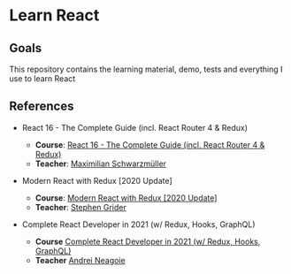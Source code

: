 # Learn React

## Goals

This repository contains the learning material, demo, tests and everything I use to learn React

## References

- React 16 - The Complete Guide (incl. React Router 4 &amp; Redux)
  - **Course**: [React 16 - The Complete Guide (incl. React Router 4 &amp; Redux)](https://www.udemy.com/react-the-complete-guide-incl-redux)
  - **Teacher**: [Maximilian Schwarzmüller](https://www.udemy.com/user/maximilian-schwarzmuller/)
  
- Modern React with Redux [2020 Update]
  - **Course**: [Modern React with Redux [2020 Update]](https://www.udemy.com/course/react-redux/)
  - **Teacher**: [Stephen Grider](https://www.udemy.com/user/sgslo/)

- Complete React Developer in 2021 (w/ Redux, Hooks, GraphQL)
  - **Course** [Complete React Developer in 2021 (w/ Redux, Hooks, GraphQL)](https://www.udemy.com/course/complete-react-developer-zero-to-mastery)
  - **Teacher** [Andrei Neagoie](https://www.udemy.com/user/andrei-neagoie/)
